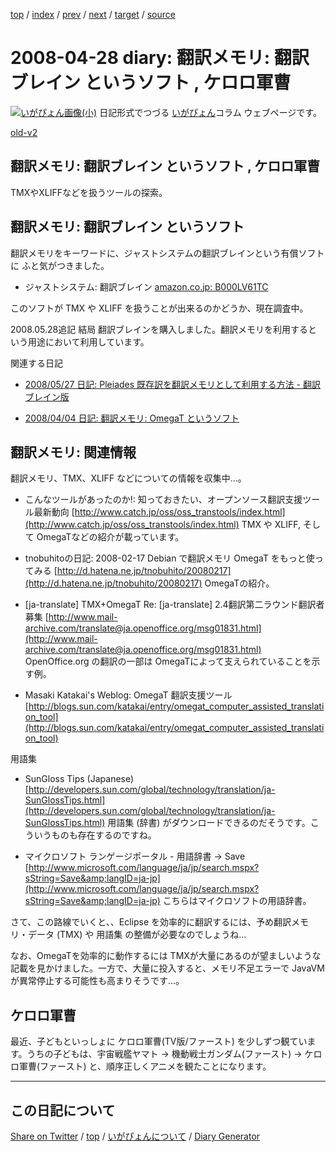 [top](https://igapyon.github.io/diary/) 
 / [index](https://igapyon.github.io/diary/2008/index.html) 
 / [prev](https://igapyon.github.io/diary/2008/ig080426.html) 
 / [next](https://igapyon.github.io/diary/2008/ig080513.html) 
 / [target](https://igapyon.github.io/diary/2008/ig080428.html) 
 / [source](https://github.com/igapyon/diary/blob/gh-pages/2008/ig080428.html.src.md) 

2008-04-28 diary: 翻訳メモリ: 翻訳ブレイン というソフト , ケロロ軍曹
=====================================================================================================
[![いがぴょん画像(小)](https://igapyon.github.io/diary/images/iga200306s.jpg "いがぴょん")](https://igapyon.github.io/diary/memo/memoigapyon.html) 日記形式でつづる [いがぴょん](https://igapyon.github.io/diary/memo/memoigapyon.html)コラム ウェブページです。

[old-v2](ig080428-orig.html)

## 翻訳メモリ: 翻訳ブレイン というソフト , ケロロ軍曹

TMXやXLIFFなどを扱うツールの探索。


## 翻訳メモリ: 翻訳ブレイン というソフト

翻訳メモリをキーワードに、ジャストシステムの翻訳ブレインという有償ソフトに ふと気がつきました。

* ジャストシステム: 翻訳ブレイン
  [amazon.co.jp: B000LV61TC](http://www.amazon.co.jp/exec/obidos/ASIN/B000LV61TC/igapyondiary-22)

このソフトが TMX や XLIFF を扱うことが出来るのかどうか、現在調査中。

2008.05.28追記 結局 翻訳ブレインを購入しました。翻訳メモリを利用するという用途において利用しています。

関連する日記

* [2008/05/27 日記: Pleiades 既存訳を翻訳メモリとして利用する方法 - 翻訳ブレイン版](ig080527.html)
  
* [2008/04/04 日記: 翻訳メモリ: OmegaT というソフト](ig080404.html)

## 翻訳メモリ: 関連情報

翻訳メモリ、TMX、XLIFF などについての情報を収集中…。

* こんなツールがあったのか!: 知っておきたい、オープンソース翻訳支援ツール最新動向
  [http://www.catch.jp/oss/oss_transtools/index.html](http://www.catch.jp/oss/oss_transtools/index.html)
  TMX や XLIFF, そして OmegaTなどの紹介が載っています。
  
* tnobuhitoの日記: 2008-02-17 Debian で翻訳メモリ OmegaT をもっと使ってみる
  [http://d.hatena.ne.jp/tnobuhito/20080217](http://d.hatena.ne.jp/tnobuhito/20080217)
  OmegaTの紹介。
  
* [ja-translate] TMX+OmegaT Re: [ja-translate] 2.4翻訳第二ラウンド翻訳者募集
  [http://www.mail-archive.com/translate@ja.openoffice.org/msg01831.html](http://www.mail-archive.com/translate@ja.openoffice.org/msg01831.html)
  OpenOffice.org の翻訳の一部は OmegaTによって支えられていることを示す例。
  
* Masaki Katakai's Weblog: OmegaT 翻訳支援ツール
  [http://blogs.sun.com/katakai/entry/omegat_computer_assisted_translation_tool](http://blogs.sun.com/katakai/entry/omegat_computer_assisted_translation_tool)

用語集

* SunGloss Tips (Japanese)
  [http://developers.sun.com/global/technology/translation/ja-SunGlossTips.html](http://developers.sun.com/global/technology/translation/ja-SunGlossTips.html)
  用語集 (辞書) がダウンロードできるのだそうです。こういうものも存在するのですね。
  
* マイクロソフト ランゲージポータル - 用語辞書 -> Save
  [http://www.microsoft.com/language/ja/jp/search.mspx?sString=Save&amp;langID=ja-jp](http://www.microsoft.com/language/ja/jp/search.mspx?sString=Save&amp;langID=ja-jp)
  こちらはマイクロソフトの用語辞書。

さて、この路線でいくと、、Eclipse を効率的に翻訳するには、予め翻訳メモリ・データ (TMX) や 用語集 の整備が必要なのでしょうね…

なお、OmegaTを効率的に動作するには TMXが大量にあるのが望ましいような記載を見かけました。一方で、大量に投入すると、メモリ不足エラーで
JavaVMが異常停止する可能性も高まりそうです…。

## ケロロ軍曹

最近、子どもといっしょに ケロロ軍曹(TV版/ファースト) を少しずつ観ています。うちの子どもは、宇宙戦艦ヤマト → 機動戦士ガンダム(ファースト) → ケロロ軍曹(ファースト) と、順序正しくアニメを観たことになります。

----------------------------------------------------------------------------------------------------

## この日記について

[Share on Twitter](https://twitter.com/intent/tweet?hashtags=igapyon%2Cdiary%2C%E3%81%84%E3%81%8C%E3%81%B4%E3%82%87%E3%82%93&text=%E7%BF%BB%E8%A8%B3%E3%83%A1%E3%83%A2%E3%83%AA%3A+%E7%BF%BB%E8%A8%B3%E3%83%96%E3%83%AC%E3%82%A4%E3%83%B3+%E3%81%A8%E3%81%84%E3%81%86%E3%82%BD%E3%83%95%E3%83%88+%2C+%E3%82%B1%E3%83%AD%E3%83%AD%E8%BB%8D%E6%9B%B9&url=https%3A%2F%2Figapyon.github.io%2Fdiary%2F2008%2Fig080428.html) / [top](../index.html) / [いがぴょんについて](https://igapyon.github.io/diary/memo/memoigapyon.html) / [Diary Generator](https://github.com/igapyon/igapyonv3)
